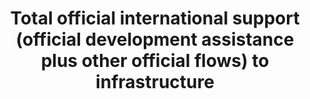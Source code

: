 ---
actual_indicator_available: null
actual_indicator_available_description: null
comments_and_limitations: null
computation_units: null
data_non_statistical: true
date_metadata_updated: null
date_of_national_source_publication: null
disaggregation_categories: null
disaggregation_geography: null
goal_meta_link: http://unstats.un.org/sdgs/files/metadata-compilation/Metadata-Goal-9.pdf
graph_title: Total official international support (official development assistance
  plus other official flows) to infrastructure
graph_type: line
has_metadata: true
indicator: 9.a.1
indicator_definition: Total net official development assistance (ODA
indicator_name: Total official international support (official development assistance
  plus other official flows) to infrastructure
indicator_sort_order: 09-0a-01
indicator_variable: total_official_intsupp_to_infra
international_and_national_references: null
layout: indicator
method_of_computation: http://www.oecd.org/dac/dac-glossary.htm#ODA) to economic infrastructure
  (purpose code 200
national_geographical_coverage: United States
periodicity: null
permalink: /9-a-1/
published: false
rationale_interpretation: http://www.oecd.org/dac/stats/purposecodessectorclassification.htm).
  Data expressed in US dollars at the average annual exchange rate.
reporting_status: notstarted
scheduled_update_by_SDG_team: null
scheduled_update_by_national_source: null
sdg_goal: 9
source_active_1: true
source_agency_staff_email_1: null
source_agency_staff_name_1: null
source_agency_survey_dataset_1: null
source_notes_1: null
source_organisation_1: null
source_title_1: null
source_url_1: null
target: Facilitate sustainable and resilient infrastructure development in developing
  countries through enhanced financial, technological and technical support to African
  countries, least developed countries, landlocked developing countries and Small
  Island developing States.
target_id: 9.a
time_period: null
title: Total official international support (official development assistance plus
  other official flows) to infrastructure
un_custodial_agency: OECD
un_designated_tier: '1'
variable_description: null
variable_notes: null
---